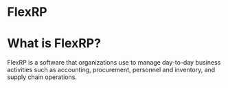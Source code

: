 # FlexRP  
# What is FlexRP?  
FlexRP is a software that organizations use to manage day-to-day business activities such as accounting, procurement, personnel and inventory,
and supply chain operations.